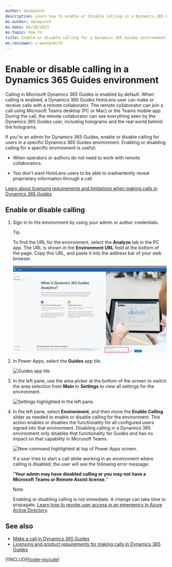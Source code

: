 ```yaml
---
author: davepinch
description: Learn how to enable or disable calling in a Dynamics 365 Guides environment 
ms.author: davepinch
ms.date: 04/28/2023
ms.topic: how-to
title: Enable or disable calling for a Dynamics 365 Guides environment
ms.reviewer: v-wendysmith
---
```


# Enable or disable calling in a Dynamics 365 Guides environment

Calling in Microsoft Dynamics 365 Guides is enabled by default. When calling is enabled, a Dynamics 365 Guides HoloLens user can make or receive calls with a remote collaborator. The remote collaborator can join a call using Microsoft Teams desktop (PC or Mac) or the Teams mobile app. During the call, the remote collaborator can see everything seen by the Dynamics 365 Guides user, including holograms and the real world behind the holograms.

If you're an admin for Dynamics 365 Guides, enable or disable calling for users in a specific Dynamics 365 Guides environment. Enabling or disabling calling for a specific environment is useful:

- When operators or authors do not need to work with remote collaborators.

- You don't want HoloLens users to be able to inadvertently reveal proprietary information through a call.

[Learn about licensing requirements and limitations when making calls in Dynamics 365 Guides](requirements.md)

## Enable or disable calling

1. Sign in to the environment by using your admin or author credentials.

    > [!TIP]
    > To find the URL for the environment, select the **Analyze** tab in the PC app. The URL is shown in the **Environment URL** field at the bottom of the page. Copy this URL, and paste it into the address bar of your web browser.
    >
    > ![Environment URL field.](media/environment-url.PNG "Environment URL field")

2. In Power Apps, select the **Guides** app tile.

    ![Guides app tile.](media/guides-app-tile.PNG "Guides app tile")

3. In the left pane, use the area picker at the bottom of the screen to switch the area selection from **Main** to **Settings** to view all settings for the environment.

    ![Settings highlighted in the left pane.](media/admin-enable-calling-settings.JPG "Settings highlighted in left pane")

4. In the left pane, select **Environment**, and then move the **Enable Calling** slider as needed to enable or disable calling for the environment. This action enables or disables the functionality for all configured users signed into that environment. Disabling calling in a Dynamics 365 environment only disables that functionality for Guides and has no impact on that capability in Microsoft Teams.

    ![New command highlighted at top of Power Apps screen.](media/admin-enable-calling.JPG "New command highlighted at top of Power Apps screen")

    If a user tries to start a call while working in an environment where calling is disabled, the user will see the following error message:

    "**Your admin may have disabled calling or you may not have a Microsoft Teams or Remote Assist license.**"

    > [!NOTE]
    > Enabling or disabling calling is not immediate. A change can take time to propagate. [Learn how to revoke user access in an emergency in Azure Active Directory](/azure/active-directory/enterprise-users/users-revoke-access).

## See also

- [Make a call in Dynamics 365 Guides](make-call.md)
- [Licensing and product requirements for making calls in Dynamics 365 Guides](requirements.md)

[!INCLUDE[footer-include](../includes/footer-banner.md)]
